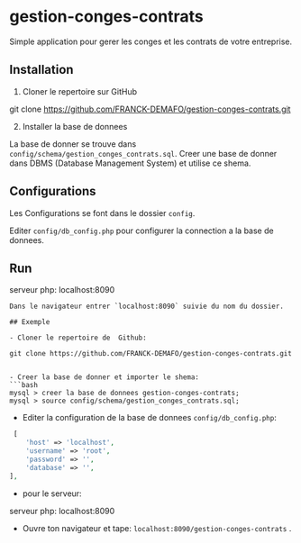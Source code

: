 # gestion-conges-contrats

Simple application pour gerer les conges et les contrats de votre entreprise.

## Installation

1. Cloner le repertoire sur GitHub


git clone https://github.com/FRANCK-DEMAFO/gestion-conges-contrats.git

2. Installer la base de donnees

La base de donner se trouve dans `config/schema/gestion_conges_contrats.sql`. Creer une base de donner dans DBMS (Database Management System) et utilise ce shema.

## Configurations 

Les Configurations se font dans le dossier  `config`. 

 Editer `config/db_config.php` pour configurer la connection a la base de donnees.

## Run

serveur php: localhost:8090
```
Dans le navigateur entrer `localhost:8090` suivie du nom du dossier.

## Exemple

- Cloner le repertoire de  Github:

git clone https://github.com/FRANCK-DEMAFO/gestion-conges-contrats.git


- Creer la base de donner et importer le shema:
```bash
mysql > creer la base de donnees gestion-conges-contrats;
mysql > source config/schema/gestion_conges_contrats.sql;
```
- Editer la configuration de la base de donnees `config/db_config.php`:
```php
 [
    'host' => 'localhost',
    'username' => 'root',
    'password' => '',
    'database' => '',
],
```

- pour le serveur:

serveur php: localhost:8090

- Ouvre ton navigateur et tape: `localhost:8090/gestion-conges-contrats` .
